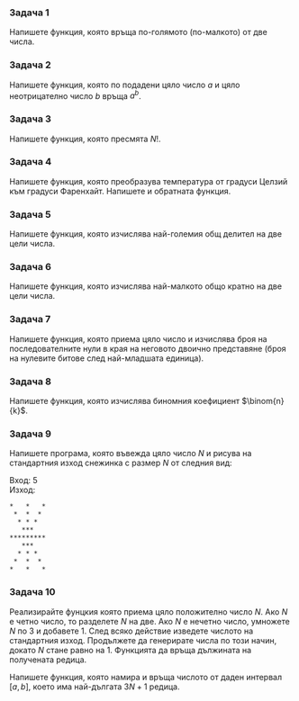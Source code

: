### Задача 1
Напишете функция, която връща по-голямото (по-малкото) от две числа.

### Задача 2
Напишете функция, която по подадени цяло число $a$ и цяло неотрицателно число $b$ връща $a^b$.

### Задача 3
Напишете функция, която пресмята $N!$.

### Задача 4
Напишете функция, която преобразува температура от градуси Целзий към градуси Фаренхайт.
Напишете и обратната функция.

### Задача 5
Напишете функция, която изчислява най-големия общ делител на две цели числа.

### Задача 6
Напишете функция, която изчислява най-малкото общо кратно на две цели числа.

### Задача 7
Напишете функция, която приема цяло число и изчислява броя на последователните нули
в края на неговото двоично представяне (броя на нулевите битове след най-младшата единица).

### Задача 8
Напишете функция, която изчислява биномния коефициент $\binom{n}{k}$.

### Задача 9
Напишете програма, която въвежда цяло число $N$ и рисува на стандартния изход снежинка с размер $N$ от следния вид:

Вход: 5  
Изход:  
```
*   *   *
 *  *  *
  * * *
   ***
*********
   ***
  * * *
 *  *  *
*   *   *
```

### Задача 10
Реализирайте фунцкия която приема цяло положително число $N$. Ако $N$ е четно число, то
разделете $N$ на две. Ако $N$ е нечетно число, умножете $N$ по 3 и добавете 1. След всяко
действие изведете числото на стандартния изход. Продължете да генерирате числа по
този начин, докато $N$ стане равно на 1. Функцията да връща дължината на получената редица.

Напишете функция, която намира и връща числото от даден интервал $[a, b]$, което има
най-дългата $3N+1$ редица.